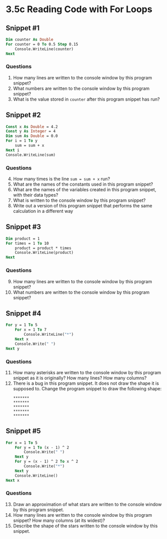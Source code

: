 # 3.5c Reading Code with For Loops

## Snippet #1
```vb
Dim counter As Double
For counter = 0 To 0.5 Step 0.15
    Console.WriteLine(counter)
Next
```
### Questions
1. How many lines are written to the console window by this program snippet?
2. What numbers are written to the console window by this program snippet?
3. What is the value stored in ```counter``` after this program snippet has run?

## Snippet #2
```vb
Const x As Double = 4.2
Const y As Integer = 4
Dim sum As Double = 0.0
For i = 1 To y
    sum = sum + x
Next i
Console.WriteLine(sum)
```
### Questions
4. How many times is the line ```sum = sum + x``` run?
5. What are the names of the constants used in this program snippet?
6. What are the names of the variables created in this program snippet, with their data types?
7. What is written to the console window by this program snippet?
8. Write out a version of this program snippet that performs the same calculation in a different way

## Snippet #3
```vb
Dim product = 1
For times = 1 To 10
    product = product * times
    Console.WriteLine(product)
Next
```
### Questions
9. How many lines are written to the console window by this program snippet?
10. What numbers are written to the console window by this program snippet?

## Snippet #4
```vb
For y = 1 To 5
    For x = 1 To 7
        Console.WriteLine("*")
    Next x
    Console.Write(" ")
Next y
```
### Questions
11. How many asterisks are written to the console window by this program snippet as it is originally? How many lines? How many columns?
12. There is a bug in this program snippet. It does not draw the shape it is supposed to. Change the program snippet to draw the following shape:
    ```
	*******
	*******
	*******
	*******
	*******
    ```

## Snippet #5
```vb
For x = 1 To 5
    For y = 1 To (x - 1) ^ 2
        Console.Write(" ")
    Next y
    For y = (x - 1) ^ 2 To x ^ 2
        Console.Write("*")
    Next y
    Console.WriteLine()
Next x
```
### Questions
13. Draw an approximation of what stars are written to the console window by this program snippet.
14. How many lines are written to the console window by this program snippet? How many columns (at its widest)?
15. Describe the shape of the stars written to the console window by this snippet.